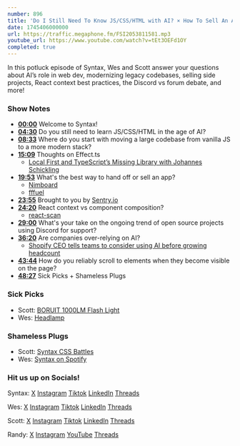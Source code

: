 ```yaml
---
number: 896
title: 'Do I Still Need To Know JS/CSS/HTML with AI? × How To Sell An App × Is React Context Bad? × More'
date: 1745406000000
url: https://traffic.megaphone.fm/FSI2053811581.mp3
youtube_url: https://www.youtube.com/watch?v=tEt3OEFd1OY
completed: true
---
```


In this potluck episode of Syntax, Wes and Scott answer your questions about AI’s role in web dev, modernizing legacy codebases, selling side projects, React context best practices, the Discord vs forum debate, and more!

### Show Notes

- **[00:00](#t=00:00)** Welcome to Syntax!
- **[04:30](#t=04:30)** Do you still need to learn JS/CSS/HTML in the age of AI?
- **[08:33](#t=08:33)** Where do you start with moving a large codebase from vanilla JS to a more modern stack?
- **[15:09](#t=15:09)** Thoughts on Effect.ts
  - [Local First and TypeScript’s Missing Library with Johannes Schickling](https://syntax.fm/show/767/local-first-and-typescript-s-missing-library-with-johannes-schickling)
- **[19:53](#t=19:53)** What's the best way to hand off or sell an app?
  - [Nimboard](https://nimboard.com/)
  - [fffuel](https://www.fffuel.co/)
- **[23:55](#t=23:55)** Brought to you by [Sentry.io](https://sentry.io)
- **[24:20](#t=24:20)** React context vs component composition?
  - [react-scan](https://github.com/aidenybai/react-scan)
- **[29:00](#t=29:00)** What's your take on the ongoing trend of open source projects using Discord for support?
- **[36:20](#t=36:20)** Are companies over-relying on AI?
  - [Shopify CEO tells teams to consider using AI before growing headcount](https://techcrunch.com/2025/04/07/shopify-ceo-tells-teams-to-consider-using-ai-before-growing-headcount/)
- **[43:44](#t=43:44)** How do you reliably scroll to elements when they become visible on the page?
- **[48:27](#t=48:27)** Sick Picks + Shameless Plugs

### Sick Picks

- Scott: [BORUIT 1000LM Flash Light](https://amzn.to/4jmwmB9)
- Wes: [Headlamp](https://www.amazon.com/18650-headlamp/s?k=18650+headlamp)

### Shameless Plugs

- Scott: [Syntax CSS Battles](https://www.youtube.com/playlist?list=PLLnpHn493BHEEFzqQUKPqkb5kCjODDnCB)
- Wes: [Syntax on Spotify](https://open.spotify.com/show/4kYCRYJ3yK5DQbP5tbfZby)

### Hit us up on Socials!

Syntax: [X](https://twitter.com/syntaxfm) [Instagram](https://www.instagram.com/syntax_fm/) [Tiktok](https://www.tiktok.com/@syntaxfm) [LinkedIn](https://www.linkedin.com/company/96077407/admin/feed/posts/) [Threads](https://www.threads.net/@syntax_fm)

Wes: [X](https://twitter.com/wesbos) [Instagram](https://www.instagram.com/wesbos/) [Tiktok](https://www.tiktok.com/@wesbos) [LinkedIn](https://www.linkedin.com/in/wesbos/) [Threads](https://www.threads.net/@wesbos)

Scott: [X](https://twitter.com/stolinski) [Instagram](https://www.instagram.com/stolinski/) [Tiktok](https://www.tiktok.com/@stolinski) [LinkedIn](https://www.linkedin.com/in/stolinski/) [Threads](https://www.threads.net/@stolinski)

Randy: [X](https://twitter.com/randyrektor) [Instagram](https://www.instagram.com/randyrektor/) [YouTube](https://www.youtube.com/@randyrektor) [Threads](https://www.threads.net/@randyrektor)
